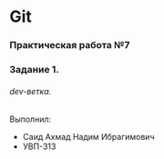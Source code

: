 # Git
### Практическая работа №7
### Задание 1.
###### dev-ветка.
Выполнил:
* Саид Ахмад Надим Ибрагимович
* УВП-313